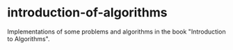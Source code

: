 # introduction-of-algorithms
Implementations of some problems and algorithms in the book "Introduction to Algorithms".
